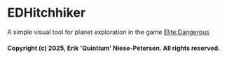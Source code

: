 ﻿# EDHitchhiker

A simple visual tool for planet exploration in the game [Elite:Dangerous](https://www.elitedangerous.com/en-US)







#### Copyright (c) 2025, Erik 'Quintium' Niese-Petersen. All rights reserved.